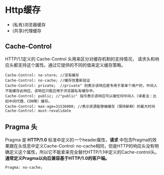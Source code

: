 # Http缓存
* (私有)浏览器缓存
* (共享)代理缓存

## Cache-Control
HTTP/1.1定义的 Cache-Control 头用来区分对缓存机制的支持情况， 请求头和响应头都支持这个属性。通过它提供的不同的值来定义缓存策略。
```
Cache-Control: no-store; //没有缓存
Cache-Control: no-cache; //缓存但重新验证
Cache-Control: private;  //private" 则表示该响应是专用于某单个用户的，中间人不能缓存此响应，该响应只能应用于浏览器私有缓存中。
Cache-Control: public; //"public" 指令表示该响应可以被任何中间人（译者注：比如中间代理、CDN等）缓存。
Cache-Control: max-age=31536000; //表示资源能够被缓存（保持新鲜）的最大时间
Cache-Control: must-revalidate
```

## Pragma 头
Pragma 是 __HTTP/1.0__ 标准中定义的一个header属性，__请求__ 中包含Pragma的效果跟在头信息中定义Cache-Control: no-cache相同，但是HTTP的响应头没有明确定义这个属性，所以它不能拿来完全替代HTTP/1.1中定义的Cache-control头。 __通常定义Pragma以向后兼容基于HTTP/1.0的客户端。__
```
Pragma: no-cache;
```
